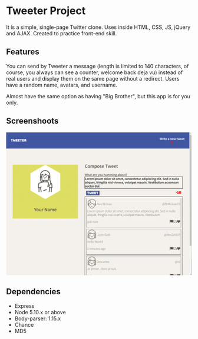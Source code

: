 # Tweeter Project

It is a simple, single-page Twitter clone.
Uses inside HTML, CSS, JS, jQuery and AJAX. Created to practice front-end skill.

## Features

You can send by Tweeter a message (length is limited to 140 characters, of course, you always can see a counter, welcome back deja vu) instead of real users and display them on the same page without a redirect. Users have a random name, avatars, and username. 

Almost have the same option as having "Big Brother", but this app is for you only.


## Screenshoots

!["App overview"](https://github.com/Stas74/tweeter/blob/master/docs/Overview.PNG)

## Dependencies

- Express
- Node 5.10.x or above
- Body-parser: 1.15.x
- Chance
- MD5
